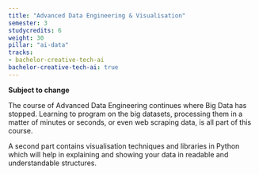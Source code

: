 ```yaml
---
title: "Advanced Data Engineering & Visualisation"
semester: 3
studycredits: 6
weight: 30
pillar: "ai-data"
tracks:
- bachelor-creative-tech-ai
bachelor-creative-tech-ai: true
---
```

**Subject to change**

The course of Advanced Data Engineering continues where Big Data has stopped.
Learning to program on the big datasets, processing them in a matter of minutes or seconds, or even web scraping data, is all part of this course.

A second part contains visualisation techniques and libraries in Python which will help in explaining and showing your data in readable and understandable structures.